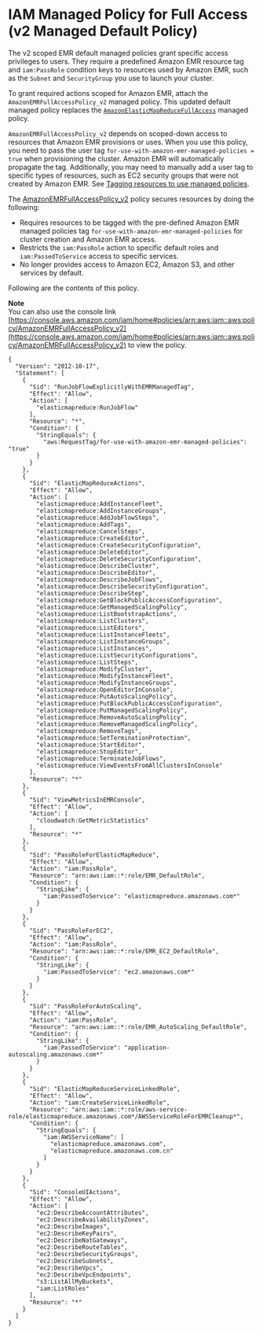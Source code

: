 # IAM Managed Policy for Full Access \(v2 Managed Default Policy\)<a name="emr-managed-policy-fullaccess-v2"></a>

The v2 scoped EMR default managed policies grant specific access privileges to users\. They require a predefined Amazon EMR resource tag and `iam:PassRole` condition keys to resources used by Amazon EMR, such as the `Subnet` and `SecurityGroup` you use to launch your cluster\.

To grant required actions scoped for Amazon EMR, attach the `AmazonEMRFullAccessPolicy_v2` managed policy\. This updated default managed policy replaces the [`AmazonElasticMapReduceFullAccess`](emr-managed-policy-fullaccess.md) managed policy\.

`AmazonEMRFullAccessPolicy_v2` depends on scoped\-down access to resources that Amazon EMR provisions or uses\. When you use this policy, you need to pass the user tag `for-use-with-amazon-emr-managed-policies = true` when provisioning the cluster\. Amazon EMR will automatically propagate the tag\. Additionally, you may need to manually add a user tag to specific types of resources, such as EC2 security groups that were not created by Amazon EMR\. See [Tagging resources to use managed policies](emr-managed-iam-policies.md#manually-tagged-resources)\.

The [AmazonEMRFullAccessPolicy\_v2](https://console.aws.amazon.com/iam/home#policies/arn:aws:iam::aws:policy/AmazonEMRFullAccessPolicy_v2) policy secures resources by doing the following:
+ Requires resources to be tagged with the pre\-defined Amazon EMR managed policies tag `for-use-with-amazon-emr-managed-policies` for cluster creation and Amazon EMR access\.
+ Restricts the `iam:PassRole` action to specific default roles and `iam:PassedToService` access to specific services\.
+ No longer provides access to Amazon EC2, Amazon S3, and other services by default\.

Following are the contents of this policy\.

**Note**  
You can also use the console link [https://console.aws.amazon.com/iam/home#policies/arn:aws:iam::aws:policy/AmazonEMRFullAccessPolicy_v2](https://console.aws.amazon.com/iam/home#policies/arn:aws:iam::aws:policy/AmazonEMRFullAccessPolicy_v2) to view the policy\.

```
{
  "Version": "2012-10-17",
  "Statement": [
    {
      "Sid": "RunJobFlowExplicitlyWithEMRManagedTag",
      "Effect": "Allow",
      "Action": [
        "elasticmapreduce:RunJobFlow"
      ],
      "Resource": "*",
      "Condition": {
        "StringEquals": {
          "aws:RequestTag/for-use-with-amazon-emr-managed-policies": "true"
        }
      }
    },
    {
      "Sid": "ElasticMapReduceActions",
      "Effect": "Allow",
      "Action": [
        "elasticmapreduce:AddInstanceFleet",
        "elasticmapreduce:AddInstanceGroups",
        "elasticmapreduce:AddJobFlowSteps",
        "elasticmapreduce:AddTags",
        "elasticmapreduce:CancelSteps",
        "elasticmapreduce:CreateEditor",
        "elasticmapreduce:CreateSecurityConfiguration",
        "elasticmapreduce:DeleteEditor",
        "elasticmapreduce:DeleteSecurityConfiguration",
        "elasticmapreduce:DescribeCluster",
        "elasticmapreduce:DescribeEditor",
        "elasticmapreduce:DescribeJobFlows",
        "elasticmapreduce:DescribeSecurityConfiguration",
        "elasticmapreduce:DescribeStep",
        "elasticmapreduce:GetBlockPublicAccessConfiguration",
        "elasticmapreduce:GetManagedScalingPolicy",
        "elasticmapreduce:ListBootstrapActions",
        "elasticmapreduce:ListClusters",
        "elasticmapreduce:ListEditors",
        "elasticmapreduce:ListInstanceFleets",
        "elasticmapreduce:ListInstanceGroups",
        "elasticmapreduce:ListInstances",
        "elasticmapreduce:ListSecurityConfigurations",
        "elasticmapreduce:ListSteps",
        "elasticmapreduce:ModifyCluster",
        "elasticmapreduce:ModifyInstanceFleet",
        "elasticmapreduce:ModifyInstanceGroups",
        "elasticmapreduce:OpenEditorInConsole",
        "elasticmapreduce:PutAutoScalingPolicy",
        "elasticmapreduce:PutBlockPublicAccessConfiguration",
        "elasticmapreduce:PutManagedScalingPolicy",
        "elasticmapreduce:RemoveAutoScalingPolicy",
        "elasticmapreduce:RemoveManagedScalingPolicy",
        "elasticmapreduce:RemoveTags",
        "elasticmapreduce:SetTerminationProtection",
        "elasticmapreduce:StartEditor",
        "elasticmapreduce:StopEditor",
        "elasticmapreduce:TerminateJobFlows",
        "elasticmapreduce:ViewEventsFromAllClustersInConsole"
      ],
      "Resource": "*"
    },
    {
      "Sid": "ViewMetricsInEMRConsole",
      "Effect": "Allow",
      "Action": [
        "cloudwatch:GetMetricStatistics"
      ],
      "Resource": "*"
    },
    {
      "Sid": "PassRoleForElasticMapReduce",
      "Effect": "Allow",
      "Action": "iam:PassRole",
      "Resource": "arn:aws:iam::*:role/EMR_DefaultRole",
      "Condition": {
        "StringLike": {
          "iam:PassedToService": "elasticmapreduce.amazonaws.com*"
        }
      }
    },
    {
      "Sid": "PassRoleForEC2",
      "Effect": "Allow",
      "Action": "iam:PassRole",
      "Resource": "arn:aws:iam::*:role/EMR_EC2_DefaultRole",
      "Condition": {
        "StringLike": {
          "iam:PassedToService": "ec2.amazonaws.com*"
        }
      }
    },
    {
      "Sid": "PassRoleForAutoScaling",
      "Effect": "Allow",
      "Action": "iam:PassRole",
      "Resource": "arn:aws:iam::*:role/EMR_AutoScaling_DefaultRole",
      "Condition": {
        "StringLike": {
          "iam:PassedToService": "application-autoscaling.amazonaws.com*"
        }
      }
    },
    {
      "Sid": "ElasticMapReduceServiceLinkedRole",
      "Effect": "Allow",
      "Action": "iam:CreateServiceLinkedRole",
      "Resource": "arn:aws:iam::*:role/aws-service-role/elasticmapreduce.amazonaws.com*/AWSServiceRoleForEMRCleanup*",
      "Condition": {
        "StringEquals": {
          "iam:AWSServiceName": [
            "elasticmapreduce.amazonaws.com",
            "elasticmapreduce.amazonaws.com.cn"
          ]
        }
      }
    },
    {
      "Sid": "ConsoleUIActions",
      "Effect": "Allow",
      "Action": [
        "ec2:DescribeAccountAttributes",
        "ec2:DescribeAvailabilityZones",
        "ec2:DescribeImages",
        "ec2:DescribeKeyPairs",
        "ec2:DescribeNatGateways",
        "ec2:DescribeRouteTables",
        "ec2:DescribeSecurityGroups",
        "ec2:DescribeSubnets",
        "ec2:DescribeVpcs",
        "ec2:DescribeVpcEndpoints",
        "s3:ListAllMyBuckets",
        "iam:ListRoles"
      ],
      "Resource": "*"
    }
  ]
}
```